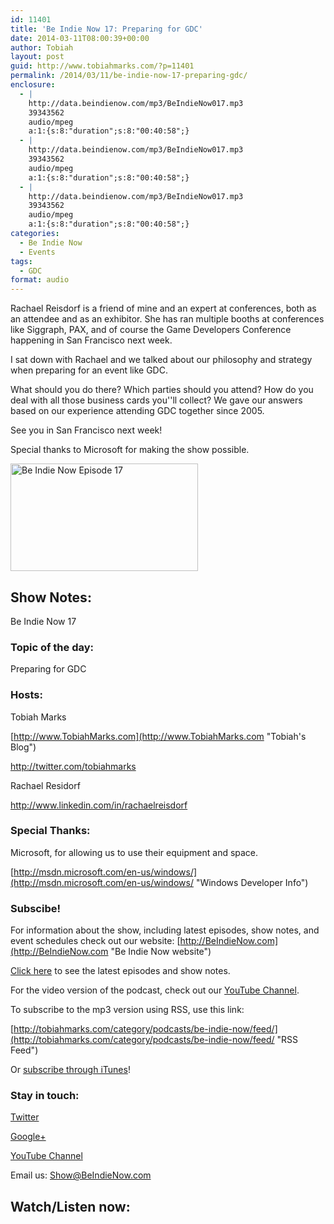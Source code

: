 ```yaml
---
id: 11401
title: 'Be Indie Now 17: Preparing for GDC'
date: 2014-03-11T08:00:39+00:00
author: Tobiah
layout: post
guid: http://www.tobiahmarks.com/?p=11401
permalink: /2014/03/11/be-indie-now-17-preparing-gdc/
enclosure:
  - |
    http://data.beindienow.com/mp3/BeIndieNow017.mp3
    39343562
    audio/mpeg
    a:1:{s:8:"duration";s:8:"00:40:58";}
  - |
    http://data.beindienow.com/mp3/BeIndieNow017.mp3
    39343562
    audio/mpeg
    a:1:{s:8:"duration";s:8:"00:40:58";}
  - |
    http://data.beindienow.com/mp3/BeIndieNow017.mp3
    39343562
    audio/mpeg
    a:1:{s:8:"duration";s:8:"00:40:58";}
categories:
  - Be Indie Now
  - Events
tags:
  - GDC
format: audio
---
```

Rachael Reisdorf is a friend of mine and an expert at conferences, both as an attendee and as an exhibitor. She has ran multiple booths at conferences like Siggraph, PAX, and of course the Game Developers Conference happening in San Francisco next week.

I sat down with Rachael and we talked about our philosophy and strategy when preparing for an event like GDC.

What should you do there? Which parties should you attend? How do you deal with all those business cards you''ll collect? We gave our answers based on our experience attending GDC together since 2005.

See you in San Francisco next week!

Special thanks to Microsoft for making the show possible.

<img alt="Be Indie Now Episode 17" src="/assets/2013/10/BeIndyNowLogo-512h-300x172.png?resize=300%2C172" width="300" height="172" data-recalc-dims="1" />

## Show Notes:

Be Indie Now 17

### Topic of the day:

Preparing for GDC

<!--more-->

### Hosts:

Tobiah Marks
  
[http://www.TobiahMarks.com](http://www.TobiahMarks.com "Tobiah's Blog")
  
<a title="Tobiah Twitter" href="http://twitter.com/tobiahmarks" target="_blank">http://twitter.com/tobiahmarks</a>

Rachael Residorf
  
<a href="http://www.linkedin.com/in/rachaelreisdorf" target="_blank">http://www.linkedin.com/in/rachaelreisdorf</a>

### Special Thanks:

Microsoft, for allowing us to use their equipment and space.
  
[http://msdn.microsoft.com/en-us/windows/](http://msdn.microsoft.com/en-us/windows/ "Windows Developer Info")

### Subscibe!

For information about the show, including latest episodes, show notes, and event schedules check out our website: [http://BeIndieNow.com](http://BeIndieNow.com "Be Indie Now website")

[Click here](http://tobiahmarks.com/category/podcasts/be-indie-now/ "Be Indie Now episodes and show notes") to see the latest episodes and show notes.

For the video version of the podcast, check out our <a title="YouTube" href="http://www.youtube.com/channel/UCW6QQfnk1In7woq619zgD0g" target="_blank">YouTube Channel</a>.

To subscribe to the mp3 version using RSS, use this link:
  
[http://tobiahmarks.com/category/podcasts/be-indie-now/feed/](http://tobiahmarks.com/category/podcasts/be-indie-now/feed/ "RSS Feed")
  
Or <a title="iTunes" href="https://itunes.apple.com/us/podcast/be-indie-now/id734501818 " target="_blank">subscribe through iTunes</a>!

### Stay in touch:

<a title="Twitter" href="http://twitter.com/BeIndieNow" target="_blank">Twitter</a>
  
<a href="https://plus.google.com/105885018850238693949" target="_blank" rel="publisher">Google+</a>
  
<a title="YouTube" href="http://www.youtube.com/channel/UCW6QQfnk1In7woq619zgD0g" target="_blank">YouTube Channel</a>
  
Email us: <Show@BeIndieNow.com>

## Watch/Listen now: